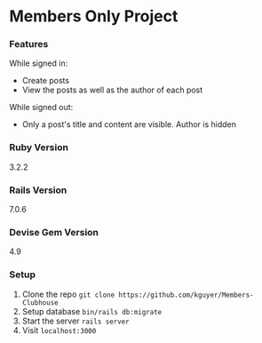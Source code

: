 # Members Only Project

### Features
While signed in:
- Create posts
- View the posts as well as the author of each post

While signed out:
- Only a post's title and content are visible. Author is hidden

### Ruby Version
3.2.2

### Rails Version
7.0.6

### Devise Gem Version
4.9

### Setup
1. Clone the repo `git clone https://github.com/kguyer/Members-Clubhouse`
2. Setup database `bin/rails db:migrate`
3. Start the server `rails server`
4. Visit `localhost:3000`

